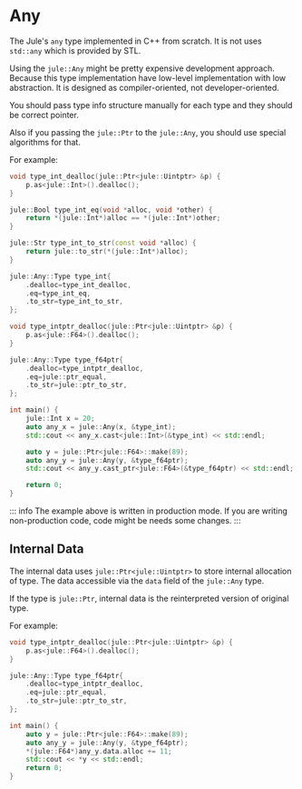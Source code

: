 # Any

The Jule's `any` type implemented in C++ from scratch. It is not uses `std::any` which is provided by STL.

Using the `jule::Any` might be pretty expensive development approach. Because this type implementation have low-level implementation with low abstraction. It is designed as compiler-oriented, not developer-oriented.

You should pass type info structure manually for each type and they should be correct pointer.

Also if you passing the `jule::Ptr` to the `jule::Any`, you should use special algorithms for that.

For example:
```cpp
void type_int_dealloc(jule::Ptr<jule::Uintptr> &p) {
    p.as<jule::Int>().dealloc();
}

jule::Bool type_int_eq(void *alloc, void *other) {
    return *(jule::Int*)alloc == *(jule::Int*)other;
}

jule::Str type_int_to_str(const void *alloc) {
    return jule::to_str(*(jule::Int*)alloc);
}

jule::Any::Type type_int{
    .dealloc=type_int_dealloc,
    .eq=type_int_eq,
    .to_str=type_int_to_str,
};

void type_intptr_dealloc(jule::Ptr<jule::Uintptr> &p) {
    p.as<jule::F64>().dealloc();
}

jule::Any::Type type_f64ptr{
    .dealloc=type_intptr_dealloc,
    .eq=jule::ptr_equal,
    .to_str=jule::ptr_to_str,
};

int main() {
    jule::Int x = 20;
    auto any_x = jule::Any(x, &type_int);
    std::cout << any_x.cast<jule::Int>(&type_int) << std::endl;

    auto y = jule::Ptr<jule::F64>::make(89);
    auto any_y = jule::Any(y, &type_f64ptr);
    std::cout << any_y.cast_ptr<jule::F64>(&type_f64ptr) << std::endl;

    return 0;
}
```

::: info
The example above is written in production mode. If you are writing non-production code, code might be needs some changes.
:::

## Internal Data

The internal data uses `jule::Ptr<jule::Uintptr>` to store internal allocation of type. The data accessible via the `data` field of the `jule::Any` type.

If the type is `jule::Ptr`, internal data is the reinterpreted version of original type.

For example:
```cpp
void type_intptr_dealloc(jule::Ptr<jule::Uintptr> &p) {
    p.as<jule::F64>().dealloc();
}

jule::Any::Type type_f64ptr{
    .dealloc=type_intptr_dealloc,
    .eq=jule::ptr_equal,
    .to_str=jule::ptr_to_str,
};

int main() {
    auto y = jule::Ptr<jule::F64>::make(89);
    auto any_y = jule::Any(y, &type_f64ptr);
    *(jule::F64*)any_y.data.alloc += 11;
    std::cout << *y << std::endl;
    return 0;
}
```
